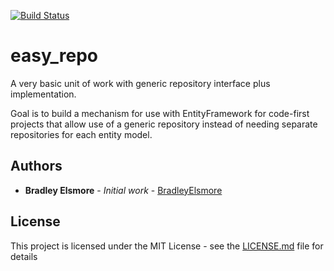 [![Build Status](https://travis-ci.org/bradleyelsmore/easy_repo.svg?branch=master)](https://travis-ci.org/bradleyelsmore/easy_repo)

# easy_repo
A very basic unit of work with generic repository interface plus implementation. 

Goal is to build a mechanism for use with EntityFramework for code-first projects that allow use of a generic repository instead of needing separate repositories for each entity model.

## Authors

* **Bradley Elsmore** - *Initial work* - [BradleyElsmore](https://github.com/bradleyelsmore)

## License

This project is licensed under the MIT License - see the [LICENSE.md](LICENSE.md) file for details
